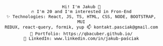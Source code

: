 <p align="center">
  <samp>
    Hi! I'm Jakub 👋 <br> 
    🔥  I'm 20 and I'm interested in Fron-End <br> 
    ✨ Technologies: React, JS, TS, HTML, CSS, NODE, BOOTSTRAP, MUI <br> 
                      REDUX, react-query, formik, yup
    📫 kontakt.pasciak@gmail.com <br> 
    🎨 Portfolio: https://qbacuber.github.io/ <br> 
    💼 LinkedIn: www.linkedin.com/in/jakub-paściak <br> 
  </samp>
</p>
